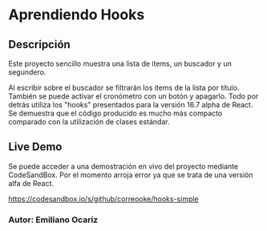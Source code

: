 

# Aprendiendo Hooks

## Descripción

Este proyecto sencillo muestra una lista de items, un buscador y un segundero. 

Al escribir sobre el buscador se filtrarán los items de la lista por título. También se puede activar el cronómetro con un botón y apagarlo. Todo por detrás utiliza los "hooks" presentados para la versión 16.7 alpha de React. 
Se demuestra que el código producido es mucho más compacto comparado con la utilización de clases estándar.

## Live Demo

Se puede acceder a una demostración en vivo del proyecto mediante CodeSandBox. Por el momento arroja error ya que se trata de una versión alfa de React. 

https://codesandbox.io/s/github/correooke/hooks-simple

### Autor: Emiliano Ocariz
